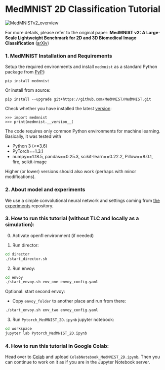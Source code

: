 # MedMNIST 2D Classification Tutorial

![MedMNISTv2_overview](https://raw.githubusercontent.com/MedMNIST/MedMNIST/main/assets/medmnistv2.jpg)

For more details, please refer to the original paper:
**MedMNIST v2: A Large-Scale Lightweight Benchmark for 2D and 3D Biomedical Image Classification** ([arXiv](https://arxiv.org/abs/2110.14795))


### 1. MedMNIST Installation and Requirements
Setup the required environments and install `medmnist` as a standard Python package from [PyPI](https://pypi.org/project/medmnist/):

    pip install medmnist

Or install from source:

    pip install --upgrade git+https://github.com/MedMNIST/MedMNIST.git

Check whether you have installed the latest [version](medmnist/info.py):

    >>> import medmnist
    >>> print(medmnist.__version__)

The code requires only common Python environments for machine learning. Basically, it was tested with
* Python 3 (>=3.6)
* PyTorch\==1.3.1
* numpy\==1.18.5, pandas\==0.25.3, scikit-learn\==0.22.2, Pillow\==8.0.1, fire, scikit-image

Higher (or lower) versions should also work (perhaps with minor modifications). 

### 2. About model and experiments

We use a simple convolutional neural network and settings coming from [the experiments](https://github.com/MedMNIST/experiments) repository.

### 3. How to run this tutorial (without TLC and locally as a simulation):
0. Activate openfl environment (if needed)

1. Run director:

```sh
cd director
./start_director.sh
```

2. Run envoy:

```sh
cd envoy
./start_envoy.sh env_one envoy_config.yaml
```

Optional: start second envoy:

- Copy `envoy_folder` to another place and run from there:

```sh
./start_envoy.sh env_two envoy_config.yaml
```

3. Run `Pytorch_MedMNIST_2D.ipynb` jupyter notebook:

```sh
cd workspace
jupyter lab Pytorch_MedMNIST_2D.ipynb
```

### 4. How to run this tutorial in Google Colab:

Head over to [Colab](https://colab.research.google.com/) and upload `ColabNotebook_MedMNIST_2D.ipynb`. Then you can continue to work on it as if you are in the Jupyter Notebook server.